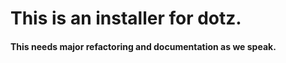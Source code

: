 # **This is an installer for dotz.**

#### This needs major refactoring and documentation as we speak.